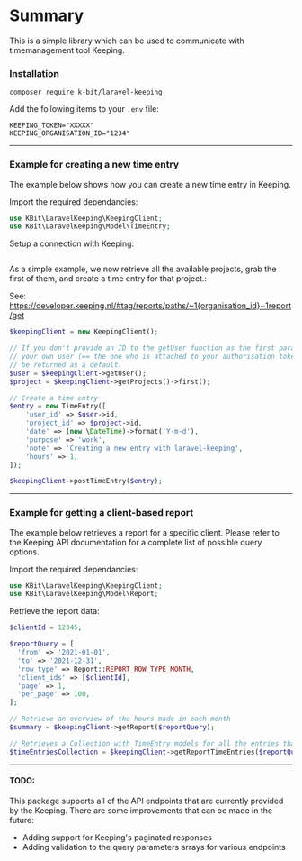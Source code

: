 # Summary

This is a simple library which can be used to communicate with timemanagement tool Keeping.

### Installation

```
composer require k-bit/laravel-keeping
```
Add the following items to your `.env` file:
```dotenv
KEEPING_TOKEN="XXXXX"
KEEPING_ORGANISATION_ID="1234"
```

---
### Example for creating a new time entry
The example below shows how you can create a new time entry in Keeping.

Import the required dependancies:
```php
use KBit\LaravelKeeping\KeepingClient;
use KBit\LaravelKeeping\Model\TimeEntry;
```

Setup a connection with Keeping:
```php

```

As a simple example, we now retrieve all the available projects,
grab the first of them, and create a time entry for that project.:

See:
https://developer.keeping.nl/#tag/reports/paths/~1{organisation_id}~1report/get

```php
$keepingClient = new KeepingClient();

// If you don't provide an ID to the getUser function as the first parameter,
// your own user (== the one who is attached to your authorisation token) will
// be returned as a default. 
$user = $keepingClient->getUser();
$project = $keepingClient->getProjects()->first();

// Create a time entry
$entry = new TimeEntry([
    'user_id' => $user->id,
    'project_id' => $project->id,
    'date' => (new \DateTime)->format('Y-m-d'),
    'purpose' => 'work',
    'note' => 'Creating a new entry with laravel-keeping',
    'hours' => 1,
]);

$keepingClient->postTimeEntry($entry);
```

---

### Example for getting a client-based report
The example below retrieves a report for a specific client.
Please refer to the Keeping API documentation for a complete list of possible query options.

Import the required dependancies:
```php
use KBit\LaravelKeeping\KeepingClient;
use KBit\LaravelKeeping\Model\Report;
```

Retrieve the report data:

```php
$clientId = 12345;

$reportQuery = [
  'from' => '2021-01-01',
  'to' => '2021-12-31',
  'row_type' => Report::REPORT_ROW_TYPE_MONTH,
  'client_ids' => [$clientId],
  'page' => 1,
  'per_page' => 100,
];

// Retrieve an overview of the hours made in each month
$summary = $keepingClient->getReport($reportQuery);

// Retrieves a Collection with TimeEntry models for all the entries that match the specified query variables.
$timeEntriesCollection = $keepingClient->getReportTimeEntries($reportQuery);
```
---
#### TODO:
This package supports all of the API endpoints that are currently provided by the Keeping. There are some improvements that can be made in the future:

* Adding support for Keeping's paginated responses
* Adding validation to the query parameters arrays for various endpoints
